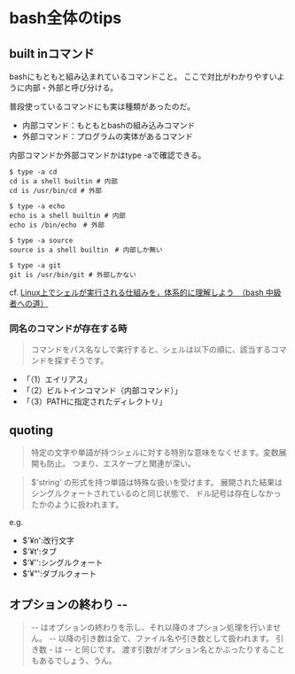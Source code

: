 # bash全体のtips

## built inコマンド
bashにもともと組み込まれているコマンドこと。
ここで対比がわかりやすいように内部・外部と呼び分ける。

普段使っているコマンドにも実は種類があったのだ。
* 内部コマンド：もともとbashの組み込みコマンド
* 外部コマンド：プログラムの実体があるコマンド

内部コマンドか外部コマンドかはtype -aで確認できる。
```
$ type -a cd
cd is a shell builtin # 内部
cd is /usr/bin/cd # 外部

$ type -a echo
echo is a shell builtin # 内部
echo is /bin/echo　# 外部

$ type -a source
source is a shell builtin　# 内部しか無い

$ type -a git
git is /usr/bin/git # 外部しかない
```

cf. [Linux上でシェルが実行される仕組みを，体系的に理解しよう　（bash 中級者への道）](http://language-and-engineering.hatenablog.jp/entry/20110617/p1)

### 同名のコマンドが存在する時
> コマンドをパス名なしで実行すると、シェルは以下の順に、該当するコマンドを探すそうです。
* 「（1）エイリアス」
* 「（2）ビルトインコマンド（内部コマンド）」
* 「（3）PATHに指定されたディレクトリ」

## quoting
> 特定の文字や単語が持つシェルに対する特別な意味をなくせます。変数展開も防止。
つまり、エスケープと関連が深い。

> $'string' の形式を持つ単語は特殊な扱いを受けます。
展開された結果はシングルクォートされているのと同じ状態で、 ドル記号は存在しなかったかのように扱われます。

e.g.
* $'¥n':改行文字
* $'¥t':タブ
* $'¥'':シングルクォート
* $'¥"':ダブルクォート

## オプションの終わり --
> -- はオプションの終わりを示し、それ以降のオプション処理を行いません。
> -- 以降の引き数は全て、ファイル名や引き数として扱われます。 引き数 - は -- と同じです。
渡す引数がオプション名とかぶったりすることもあるでしょう、うん。
